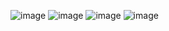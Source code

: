 ![image](https://user-images.githubusercontent.com/48994987/224849992-a6dd60fb-8fbc-4e18-b037-38e0e274fd70.png)
![image](https://user-images.githubusercontent.com/48994987/225173151-0961df95-7717-4684-aa41-71db806f100c.png)
![image](https://user-images.githubusercontent.com/48994987/225175084-ee29ed51-d89f-4e24-8be3-ee7a9be0dab2.png)
![image](https://user-images.githubusercontent.com/48994987/225175092-ecb8fcd6-c477-46cd-a827-5633a8e5f62d.png)
